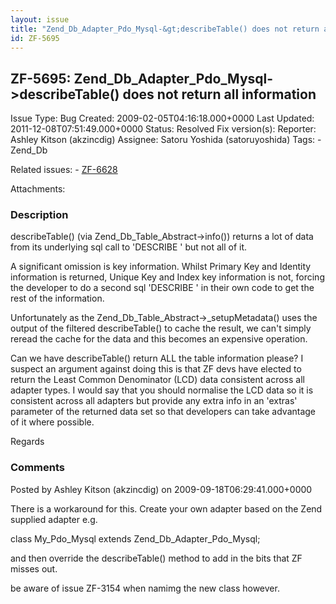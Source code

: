 ```yaml
---
layout: issue
title: "Zend_Db_Adapter_Pdo_Mysql-&gt;describeTable() does not return all information"
id: ZF-5695
---
```


ZF-5695: Zend\_Db\_Adapter\_Pdo\_Mysql->describeTable() does not return all information
---------------------------------------------------------------------------------------

 Issue Type: Bug Created: 2009-02-05T04:16:18.000+0000 Last Updated: 2011-12-08T07:51:49.000+0000 Status: Resolved Fix version(s): 
 Reporter:  Ashley Kitson (akzincdig)  Assignee:  Satoru Yoshida (satoruyoshida)  Tags: - Zend\_Db
 
 Related issues: - [ZF-6628](/issues/browse/ZF-6628)
 
 Attachments: 
### Description

describeTable() (via Zend\_Db\_Table\_Abstract->info()) returns a lot of data from its underlying sql call to 'DESCRIBE ' but not all of it.

A significant omission is key information. Whilst Primary Key and Identity information is returned, Unique Key and Index key information is not, forcing the developer to do a second sql 'DESCRIBE ' in their own code to get the rest of the information.

Unfortunately as the Zend\_Db\_Table\_Abstract->\_setupMetadata() uses the output of the filtered describeTable() to cache the result, we can't simply reread the cache for the data and this becomes an expensive operation.

Can we have describeTable() return ALL the table information please? I suspect an argument against doing this is that ZF devs have elected to return the Least Common Denominator (LCD) data consistent across all adapter types. I would say that you should normalise the LCD data so it is consistent across all adapters but provide any extra info in an 'extras' parameter of the returned data set so that developers can take advantage of it where possible.

Regards

 

 

### Comments

Posted by Ashley Kitson (akzincdig) on 2009-09-18T06:29:41.000+0000

There is a workaround for this. Create your own adapter based on the Zend supplied adapter e.g.

class My\_Pdo\_Mysql extends Zend\_Db\_Adapter\_Pdo\_Mysql;

and then override the describeTable() method to add in the bits that ZF misses out.

be aware of issue ZF-3154 when namimg the new class however.

 

 
